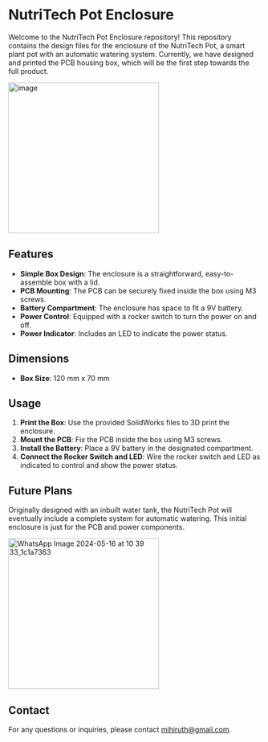 # NutriTech Pot Enclosure

Welcome to the NutriTech Pot Enclosure repository! This repository contains the design files for the enclosure of the NutriTech Pot, a smart plant pot with an automatic watering system. Currently, we have designed and printed the PCB housing box, which will be the first step towards the full product.

<img src="https://github.com/uvinduuu/NutriTechPot/assets/166645514/b08bb279-ac39-467d-944b-088cc5314574" alt="image" width="300"/>


## Features

- **Simple Box Design**: The enclosure is a straightforward, easy-to-assemble box with a lid.
- **PCB Mounting**: The PCB can be securely fixed inside the box using M3 screws.
- **Battery Compartment**: The enclosure has space to fit a 9V battery.
- **Power Control**: Equipped with a rocker switch to turn the power on and off.
- **Power Indicator**: Includes an LED to indicate the power status.

## Dimensions

- **Box Size**: 120 mm x 70 mm

## Usage

1. **Print the Box**: Use the provided SolidWorks files to 3D print the enclosure.
2. **Mount the PCB**: Fix the PCB inside the box using M3 screws.
3. **Install the Battery**: Place a 9V battery in the designated compartment.
4. **Connect the Rocker Switch and LED**: Wire the rocker switch and LED as indicated to control and show the power status.

## Future Plans

Originally designed with an inbuilt water tank, the NutriTech Pot will eventually include a complete system for automatic watering. This initial enclosure is just for the PCB and power components.

<img src="https://github.com/uvinduuu/NutriTechPot/assets/166645514/f7da4275-bbf4-486f-8654-6dd4e05b54de" alt="WhatsApp Image 2024-05-16 at 10 39 33_1c1a7363" width="300"/>

## Contact

For any questions or inquiries, please contact [mihiruth@gmail.com](mailto:mihiruth@gmail.com).

